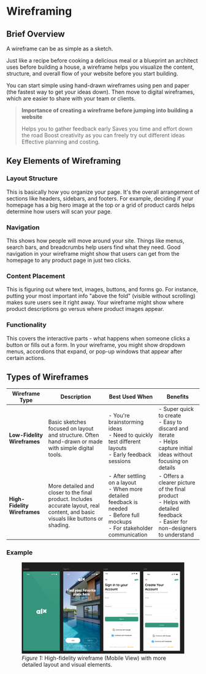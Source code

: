 # Wireframing 
## Brief Overview
A wireframe can be as simple as a sketch. 

Just like a recipe before cooking a delicious meal or a blueprint an architect uses before building a house, a wireframe helps you visualize the content, structure, and overall flow of your website before you start building.

You can start simple using hand-drawn wireframes using pen and paper (the fastest way to get your ideas down). Then move to digital wireframes, which are easier to share with your team or clients.

> **Importance of creating a wireframe before jumping into building a website**  
>  
> Helps you to gather feedback early 
> Saves you time and effort down the road
> Boost creativity as you can freely try out different ideas
> Effective planning and costing.

## Key Elements of Wireframing
### Layout Structure
This is basically how you organize your page. It's the overall arrangement of sections like headers, sidebars, and footers. For example, deciding if your homepage has a big hero image at the top or a grid of product cards helps determine how users will scan your page.

### Navigation
This shows how people will move around your site. Things like menus, search bars, and breadcrumbs help users find what they need. Good navigation in your wireframe might show that users can get from the homepage to any product page in just two clicks.

### Content Placement
This is figuring out where text, images, buttons, and forms go. For instance, putting your most important info "above the fold" (visible without scrolling) makes sure users see it right away. Your wireframe might show where product descriptions go versus where product images appear.

### Functionality
This covers the interactive parts - what happens when someone clicks a button or fills out a form. In your wireframe, you might show dropdown menus, accordions that expand, or pop-up windows that appear after certain actions.

## Types of Wireframes
| **Wireframe Type**       | **Description**                                                                                                                                                             | **Best Used When**                                                                                                            | **Benefits**                                                                                   |
|--------------------------|-----------------------------------------------------------------------------------------------------------------------------------------------------------------------------|--------------------------------------------------------------------------------------------------------------------------------|------------------------------------------------------------------------------------------------|
| **Low-Fidelity Wireframes**  | Basic sketches focused on layout and structure. Often hand-drawn or made with simple digital tools.                                                                        | - You're brainstorming ideas  <br> - Need to quickly test different layouts <br> - Early feedback sessions                      | - Super quick to create <br> - Easy to discard and iterate <br> - Helps capture initial ideas without focusing on details |
| **High-Fidelity Wireframes** | More detailed and closer to the final product. Includes accurate layout, real content, and basic visuals like buttons or shading.                                            | - After settling on a layout <br> - When more detailed feedback is needed <br> - Before full mockups <br> - For stakeholder communication | - Offers a clearer picture of the final product <br> - Helps with detailed feedback <br> - Easier for non-designers to understand |

### Example
<figure>
  <img src="./High-fi.png" alt="High-fidelity wireframe (Mobile View)" width="600"/>
  <figcaption><em>Figure 1:</em> High-fidelity wireframe (Mobile View) with more detailed layout and visual elements.</figcaption>
</figure>

